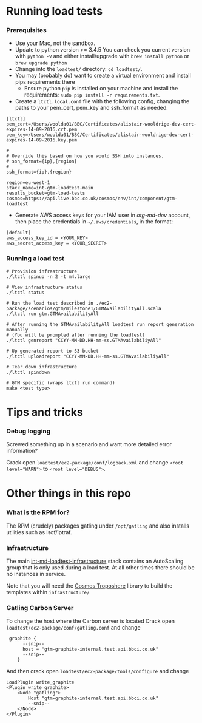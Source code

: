 # Running load tests
### Prerequisites
 * Use your Mac, not the sandbox.
 * Update to python version >= 3.4.5 You can check you current version with
   `python -V` and either install/upgrade with `brew install python` or `brew
   upgrade python`
 * Change into the `loadtest/` directory: `cd loadtest/`.
 * You may (probably do) want to create a virtual environment and install pips requirements there
    * Ensure python `pip` is installed on your machine and install the
   requirements: `sudo pip install -r requirements.txt`.
 * Create a `ltctl.local.conf` file with the following config, changing the
   paths to your pem_cert, pem_key and ssh_format as needed:
```dosini
[ltctl]
pem_cert=/Users/woolda01/BBC/Certificates/alistair-wooldrige-dev-cert-expires-14-09-2016.crt.pem
pem_key=/Users/woolda01/BBC/Certificates/alistair-wooldrige-dev-cert-expires-14-09-2016.key.pem

#
# Override this based on how you would SSH into instances.
# ssh_format={ip},{region}
#
ssh_format={ip},{region}

region=eu-west-1
stack_name=int-gtm-loadtest-main
results_bucket=gtm-load-tests
cosmos=https://api.live.bbc.co.uk/cosmos/env/int/component/gtm-loadtest

```
 * Generate AWS access keys for your IAM user in *otg-md-dev* account, then
 place the credentials in `~/.aws/credentials`, in the format:
```dosini
[default]
aws_access_key_id = <YOUR_KEY>
aws_secret_access_key = <YOUR_SECRET>
```


### Running a load test
```shell
# Provision infrastructure
./ltctl spinup -n 2 -t m4.large

# View infrastructure status
./ltctl status

# Run the load test described in ./ec2-package/scenarios/gtm/milestone1/GTMAvailabilityAll.scala
./ltctl run gtm.GTMAvailabilityAll

# After running the GTMAvailabilityAll loadtest run report generation manually 
# (You will be prompted after running the loadtest)
./ltctl genreport "CCYY-MM-DD.HH-mm-ss.GTMAvailabiliyAll"

# Up generated report to S3 bucket 
./ltctl uploadreport "CCYY-MM-DD.HH-mm-ss.GTMAvailabiliyAll"

# Tear down infrastructure
./ltctl spindown

# GTM specific (wraps ltctl run command)
make <test type>

```

# Tips and tricks

### Debug logging
Screwed something up in a scenario and want more detailed error information?

Crack open `loadtest/ec2-package/conf/logback.xml` and change
`<root level="WARN">` to `<root level="DEBUG">`.


# Other things in this repo
### What is the RPM for?
The RPM (crudely) packages gatling under `/opt/gatling` and also installs
utilities such as lsof/iptraf.


### Infrastructure
The main
[int-md-loadtest-infrastructure](https://admin.live.bbc.co.uk/cosmos/env/int/component/md-loadtest/stacks)
stack contains an AutoScaling group that is only used during a load test. At
all other times there should be no instances in service.

Note that you will need the [Cosmos
Troposhere](https://github.com/bbc/cosmos-troposphere/) library to build the
templates within `infrastructure/`

### Gatling Carbon Server 
To change the host where the Carbon server is located
Crack open `loadtest/ec2-package/conf/gatling.conf` and change
```
 graphite {
      --snip--
      host = "gtm-graphite-internal.test.api.bbci.co.uk"
      --snip--
    }
```
And then crack open `loadtest/ec2-package/tools/configure` and change
```
LoadPlugin write_graphite
<Plugin write_graphite>
    <Node "gatling">
        Host "gtm-graphite-internal.test.api.bbci.co.uk"
        --snip--
    </Node>
</Plugin>
```



